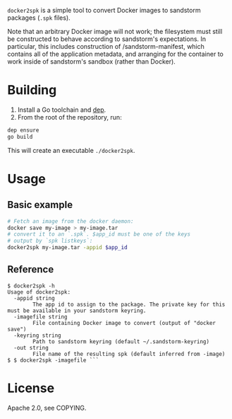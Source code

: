 `docker2spk` is a simple tool to convert Docker images to sandstorm
packages (`.spk` files).

Note that an arbitrary Docker image will not work; the filesystem must
still be constructed to behave according to sandstorm's expectations. In
particular, this includes construction of /sandstorm-manifest, which
contains all of the application metadata, and arranging for the
container to work inside of sandstorm's sandbox (rather than Docker).

# Building

1. Install a Go toolchain and [dep][dep].
2. From the root of the repository, run:

```sh
dep ensure
go build
```

This will create an executable `./docker2spk`.

# Usage

## Basic example

```sh
# Fetch an image from the docker daemon:
docker save my-image > my-image.tar
# convert it to an `.spk`. $app_id must be one of the keys
# output by `spk listkeys`:
docker2spk my-image.tar -appid $app_id
```

## Reference

```
$ docker2spk -h
Usage of docker2spk:
  -appid string
    	The app id to assign to the package. The private key for this must be available in your sandstorm keyring.
  -imagefile string
    	File containing Docker image to convert (output of "docker save")
  -keyring string
    	Path to sandstorm keyring (default ~/.sandstorm-keyring)
  -out string
    	File name of the resulting spk (default inferred from -image)
$ $ docker2spk -imagefile ```
```

# License

Apache 2.0, see COPYING.

[dep]: https://github.com/golang/dep
